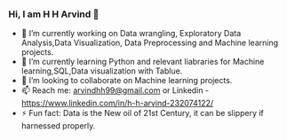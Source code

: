 ### Hi, I am H H Arvind 👋

<!--
**Arvindhh931/Arvindhh931** is a ✨ _special_ ✨ repository because its `README.md` (this file) appears on your GitHub profile.
-->

- 🔭 I’m currently working on Data wrangling, Exploratory Data Analysis,Data Visualization, Data Preprocessing and Machine learning projects.
- 🌱 I’m currently learning Python and relevant liabraries for Machine learning,SQL,Data visualization with Tablue.
- 👯 I’m looking to collaborate on Machine learning projects.
- 📫 Reach me: arvindhh99@gmail.com or Linkedin - https://www.linkedin.com/in/h-h-arvind-232074122/ 
- ⚡ Fun fact: Data is the New oil of 21st Century, it can be slippery if harnessed properly.
